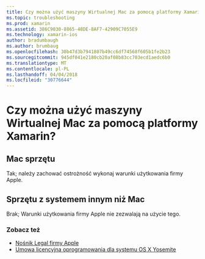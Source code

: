 ```yaml
---
title: Czy można użyć maszyny Wirtualnej Mac za pomocą platformy Xamarin?
ms.topic: troubleshooting
ms.prod: xamarin
ms.assetid: 386C9030-8865-48DE-8AF7-42909C7055E9
ms.technology: xamarin-ios
author: bradumbaugh
ms.author: brumbaug
ms.openlocfilehash: 30b47d3b7941807b49cc6df74568f605b1fe2b23
ms.sourcegitcommit: 945df041e2180cb20af08b83cc703ecd1aedc6b0
ms.translationtype: MT
ms.contentlocale: pl-PL
ms.lasthandoff: 04/04/2018
ms.locfileid: "30776644"
---
```

# <a name="can-i-use-a-mac-vm-with-xamarin"></a>Czy można użyć maszyny Wirtualnej Mac za pomocą platformy Xamarin? 

## <a name="mac-hardware"></a>Mac sprzętu
Tak; należy zachować ostrożność wykonaj warunki użytkowania firmy Apple.

## <a name="non-mac-hardware"></a>Sprzętu z systemem innym niż Mac
Brak; Warunki użytkowania firmy Apple nie zezwalają na użycie tego.

### <a name="see-also"></a>Zobacz też
- [Nośnik Legal firmy Apple](https://www.apple.com/legal/)
- [Umowa licencyjna oprogramowania dla systemu OS X Yosemite](http://images.apple.com/legal/sla/docs/OSX10103.pdf)
